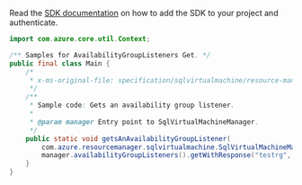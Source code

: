 Read the [SDK documentation](https://github.com/Azure/azure-sdk-for-java/blob/azure-resourcemanager-sqlvirtualmachine_1.0.0-beta.2/sdk/sqlvirtualmachine/azure-resourcemanager-sqlvirtualmachine/README.md) on how to add the SDK to your project and authenticate.

```java
import com.azure.core.util.Context;

/** Samples for AvailabilityGroupListeners Get. */
public final class Main {
    /*
     * x-ms-original-file: specification/sqlvirtualmachine/resource-manager/Microsoft.SqlVirtualMachine/preview/2021-11-01-preview/examples/GetAvailabilityGroupListener.json
     */
    /**
     * Sample code: Gets an availability group listener.
     *
     * @param manager Entry point to SqlVirtualMachineManager.
     */
    public static void getsAnAvailabilityGroupListener(
        com.azure.resourcemanager.sqlvirtualmachine.SqlVirtualMachineManager manager) {
        manager.availabilityGroupListeners().getWithResponse("testrg", "testvmgroup", "agl-test", null, Context.NONE);
    }
}
```
